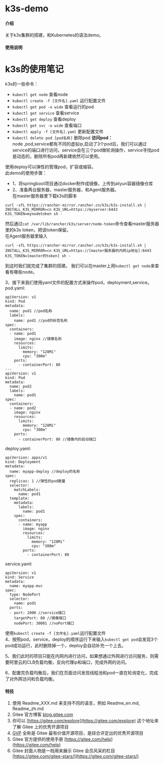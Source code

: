 # k3s-demo

#### 介绍
关于k3s集群的搭建，和Kubernetes的语法demo。
#### 使用说明

# k3s的使用笔记
k3s的一些命令：
- `kubectl get node` 查看node
- `kubectl create -f [文件名].yaml` 运行配置文件
- `kubectl get pod -o wide` 查看运行的pod  
- `kubectl get service` 查看service
- `kubectl get deploy` 查看deploy
- `kubectl get svc -o wide` 查看端口
- `kubectl apply -f [文件名].yaml` 更新配置文件
- `kubectl delete pod [pod名称]` 删除pod
**访问pod：**  
node ,pod,service都有不同的虚拟ip,启动了3个pod后，我们可以通过service的端口进行访问，service会在三个pod做轮询操作，service寻找pod是动态的，删除所有pod再新建依然可以使用。    

使用deploy可以弹性的管理pod，扩容或缩容。   
此demo的使用步骤：
- 1、将springboot项目通过docker制作成镜像，上传到aliyun容器镜像仓库
- 2、准备两台服务器，master服务器，和Agent服务器。  
在master服务器里下载k3s的脚本
```
curl -sfL https://rancher-mirror.rancher.cn/k3s/k3s-install.sh | INSTALL_K3S_MIRROR=cn K3S_URL=https://myserver:6443 K3S_TOKEN=mynodetoken sh -
```
然后通过`cat /var/lib/rancher/k3s/server/node-token`命令查看master服务器里的k3s token，把该token保留。   
在Agent服务器里输入
```
curl -sfL https://rancher-mirror.rancher.cn/k3s/k3s-install.sh | INSTALL_K3S_MIRROR=cn K3S_URL=https://[master服务器的内网ip地址]:6443 K3S_TOKEN=[master的token] sh -
```
到这时我们就完成了集群的搭建。
我们可以在master上用`kubectl get node`来查看有哪些node。

3、接下来我们使用yaml文件的配置方式来操作pod，deployment,service。
pod.yaml:
```
apiVersion: v1
kind: Pod
metadata:
  name: pod1 //pod名称
  labels:
    name: pod1 //pod的标签名称
spec:
  containers:
  - name: pod1
    image: nginx //镜像名称
    resources:
      limits:
        memory: "128Mi"
        cpu: "300m"
    ports:
      - containerPort: 80
---
apiVersion: v1
kind: Pod
metadata:
  name: pod2
  labels:
    name: pod1
spec:
  containers:
  - name: pod2
    image: nginx
    resources:
      limits:
        memory: "128Mi"
        cpu: "300m"
    ports:
      - containerPort: 80 //镜像内的启动端口
```
deploy.yaml:
```
apiVersion: apps/v1
kind: Deployment
metadata:
  name: myapp-deploy //deploy的名称
spec:
  replicas: 1 //弹性的pod数量
  selector:
    matchLabels:
      name: pod1
  template:
    metadata:
      labels:
        name: pod1
    spec:
      containers:
      - name: myapp
        image: nginx
        resources:
          limits:
            memory: "128Mi"
            cpu: "300m"
        ports:
          - containerPort: 80
```
service.yaml:
```
apiVersion: v1
kind: Service
metadata:
  name: myapp-mvc
spec:
  type: NodePort
  selector:
    name: pod1
  ports:
  - port: 2000 //service端口
    targetPort: 80 //镜像端口
    nodePort: 30001 //noPort端口
```
使用`kubectl create -f [文件名].yaml`运行配置文件   
4、按照pod，service，deploy的顺序运行下来输入`kubectl get pod`会发现3个pod成功运行，此时删除掉一个，deploy会自动补充一个上去。

5、我们此时的项目只能在内网内进行访问，如果想通过外网进行访问服务，则需要阿里云的CLB负载均衡，反向代理ip和端口，完成外网的访问。

6、配置完负载均衡后，我们在页面访问发现线程池和pod一直在轮询变化，完成了对外网访问和负载均衡。




#### 特技

1.  使用 Readme\_XXX.md 来支持不同的语言，例如 Readme\_en.md, Readme\_zh.md
2.  Gitee 官方博客 [blog.gitee.com](https://blog.gitee.com)
3.  你可以 [https://gitee.com/explore](https://gitee.com/explore) 这个地址来了解 Gitee 上的优秀开源项目
4.  [GVP](https://gitee.com/gvp) 全称是 Gitee 最有价值开源项目，是综合评定出的优秀开源项目
5.  Gitee 官方提供的使用手册 [https://gitee.com/help](https://gitee.com/help)
6.  Gitee 封面人物是一档用来展示 Gitee 会员风采的栏目 [https://gitee.com/gitee-stars/](https://gitee.com/gitee-stars/)
